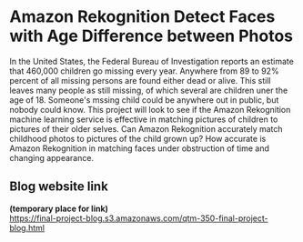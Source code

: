 # Amazon Rekognition Detect Faces with Age Difference between Photos  

 In the United States, the Federal Bureau of Investigation reports an estimate that 460,000 children go missing every year. Anywhere from 89 to 92% percent of all missing persons are found either dead or alive. This still leaves many people as still missing, of which several are children uner the age of 18. Someone's mssing child could be anywhere out in public, but nobody could know. This project will look to see if the Amazon Rekognition machine learning service is effective in matching pictures of children to pictures of their older selves. Can Amazon Rekognition accurately match childhood photos to pictures of the child grown up? How accurate is Amazon Rekognition in matching faces under obstruction of time and changing appearance.
  
  
## Blog website link  
**(temporary place for link)**  
https://final-project-blog.s3.amazonaws.com/qtm-350-final-project-blog.html
